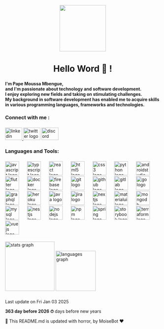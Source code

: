 
<div align="center">
  <img height="150" src="https://e1.pxfuel.com/desktop-wallpaper/885/639/desktop-wallpaper-1920x1080-joker-bad-guy-artwork-laptop-full-joker-smoke-thumbnail.jpg"  />
</div>

###

<h1 align="center">Hello Word 👋 !</h1>

###

<h4 align="left">I'm Pape Moussa Mbengue, <br>and I'm passionate about technology and software development. <br>I enjoy exploring new fields and taking on stimulating challenges. <br>My background in software development has enabled me to acquire skills in various programming languages, frameworks and technologies.</h4>

###

<h3 align="left">Connect with me :</h3>

###

<div align="left">
  <a href="https://www.linkedin.com/in/pape-moussa-mbengue-367288262" target="_blank">
    <img src="https://raw.githubusercontent.com/maurodesouza/profile-readme-generator/master/src/assets/icons/social/linkedin/default.svg" width="55" height="40" alt="linkedin logo"  />
  </a>
  <img src="https://raw.githubusercontent.com/maurodesouza/profile-readme-generator/master/src/assets/icons/social/twitter/default.svg" width="55" height="40" alt="twitter logo"  />
  <img src="https://raw.githubusercontent.com/maurodesouza/profile-readme-generator/master/src/assets/icons/social/discord/default.svg" width="55" height="40" alt="discord logo"  />
</div>

###

<h3 align="left">Languages and Tools:</h3>

###

<div align="left">
  <img src="https://cdn.jsdelivr.net/gh/devicons/devicon/icons/javascript/javascript-original.svg" height="45" alt="javascript logo"  />
  <img width="18" />
  <img src="https://cdn.jsdelivr.net/gh/devicons/devicon/icons/typescript/typescript-original.svg" height="45" alt="typescript logo"  />
  <img width="18" />
  <img src="https://cdn.jsdelivr.net/gh/devicons/devicon/icons/react/react-original.svg" height="45" alt="react logo"  />
  <img width="18" />
  <img src="https://cdn.jsdelivr.net/gh/devicons/devicon/icons/html5/html5-original.svg" height="45" alt="html5 logo"  />
  <img width="18" />
  <img src="https://cdn.jsdelivr.net/gh/devicons/devicon/icons/css3/css3-original.svg" height="45" alt="css3 logo"  />
  <img width="18" />
  <img src="https://cdn.jsdelivr.net/gh/devicons/devicon/icons/python/python-original.svg" height="45" alt="python logo"  />
  <img width="18" />
  <img src="https://cdn.jsdelivr.net/gh/devicons/devicon/icons/androidstudio/androidstudio-original.svg" height="45" alt="androidstudio logo"  />
  <img width="18" />
  <img src="https://cdn.jsdelivr.net/gh/devicons/devicon/icons/flutter/flutter-original.svg" height="45" alt="flutter logo"  />
  <img width="18" />
  <img src="https://cdn.jsdelivr.net/gh/devicons/devicon/icons/docker/docker-original.svg" height="45" alt="docker logo"  />
  <img width="18" />
  <img src="https://cdn.jsdelivr.net/gh/devicons/devicon/icons/firebase/firebase-plain.svg" height="45" alt="firebase logo"  />
  <img width="18" />
  <img src="https://cdn.jsdelivr.net/gh/devicons/devicon/icons/git/git-original.svg" height="45" alt="git logo"  />
  <img width="18" />
  <img src="https://cdn.jsdelivr.net/gh/devicons/devicon/icons/github/github-original.svg" height="45" alt="github logo"  />
  <img width="18" />
  <img src="https://cdn.jsdelivr.net/gh/devicons/devicon/icons/gitlab/gitlab-original.svg" height="45" alt="gitlab logo"  />
  <img width="18" />
  <img src="https://cdn.jsdelivr.net/gh/devicons/devicon/icons/go/go-original.svg" height="45" alt="go logo"  />
  <img width="18" />
  <img src="https://cdn.jsdelivr.net/gh/devicons/devicon/icons/graphql/graphql-plain.svg" height="45" alt="graphql logo"  />
  <img width="18" />
  <img src="https://cdn.jsdelivr.net/gh/devicons/devicon/icons/heroku/heroku-original.svg" height="45" alt="heroku logo"  />
  <img width="18" />
  <img src="https://cdn.jsdelivr.net/gh/devicons/devicon/icons/java/java-original.svg" height="45" alt="java logo"  />
  <img width="18" />
  <img src="https://cdn.jsdelivr.net/gh/devicons/devicon/icons/jira/jira-original.svg" height="45" alt="jira logo"  />
  <img width="18" />
  <img src="https://cdn.jsdelivr.net/gh/devicons/devicon/icons/nextjs/nextjs-original.svg" height="45" alt="nextjs logo"  />
  <img width="18" />
  <img src="https://cdn.jsdelivr.net/gh/devicons/devicon/icons/materialui/materialui-original.svg" height="45" alt="materialui logo"  />
  <img width="18" />
  <img src="https://cdn.jsdelivr.net/gh/devicons/devicon/icons/mongodb/mongodb-original.svg" height="45" alt="mongodb logo"  />
  <img width="18" />
  <img src="https://cdn.jsdelivr.net/gh/devicons/devicon/icons/mysql/mysql-original.svg" height="45" alt="mysql logo"  />
  <img width="18" />
  <img src="https://raw.githubusercontent.com/gilbarbara/logos/master/logos/nestjs.svg" height="45" alt="nestjs logo"  />
  <img width="18" />
  <img src="https://cdn.jsdelivr.net/gh/devicons/devicon/icons/nodejs/nodejs-original.svg" height="45" alt="nodejs logo"  />
  <img width="18" />
  <img src="https://cdn.jsdelivr.net/gh/devicons/devicon/icons/npm/npm-original-wordmark.svg" height="45" alt="npm logo"  />
  <img width="18" />
  <img src="https://cdn.jsdelivr.net/gh/devicons/devicon/icons/spring/spring-original.svg" height="45" alt="spring logo"  />
  <img width="18" />
  <img src="https://cdn.jsdelivr.net/gh/devicons/devicon/icons/storybook/storybook-original.svg" height="45" alt="storybook logo"  />
  <img width="18" />
  <img src="https://cdn.jsdelivr.net/gh/devicons/devicon/icons/terraform/terraform-original.svg" height="45" alt="terraform logo"  />
  <img width="18" />
  <img src="https://cdn.jsdelivr.net/gh/devicons/devicon/icons/vuejs/vuejs-original.svg" height="45" alt="vuejs logo"  />
</div>

###

<div align="left">
  <img src="https://github-readme-stats.vercel.app/api?username=MoiseMb&hide_title=false&hide_rank=false&show_icons=true&include_all_commits=true&count_private=true&disable_animations=false&theme=dracula&locale=en&hide_border=false&order=1" height="160" alt="stats graph"  />
  <img src="https://github-readme-stats.vercel.app/api/top-langs?username=MoiseMb&locale=en&hide_title=false&layout=compact&card_width=320&langs_count=7&theme=radical&hide_border=false&order=2" height="130" alt="languages graph"  />
</div>

###

Last update on Fri Jan 03 2025

**363 day before 2026 ⏱** days before new years

🤖 This README.md is updated with horror, by MoiseBot ❤️

